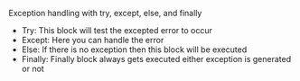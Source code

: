 Exception handling with try, except, else, and finally
* Try: This block will test the excepted error to occur
* Except:  Here you can handle the error
* Else: If there is no exception then this block will be executed
* Finally: Finally block always gets executed either exception is generated or not
